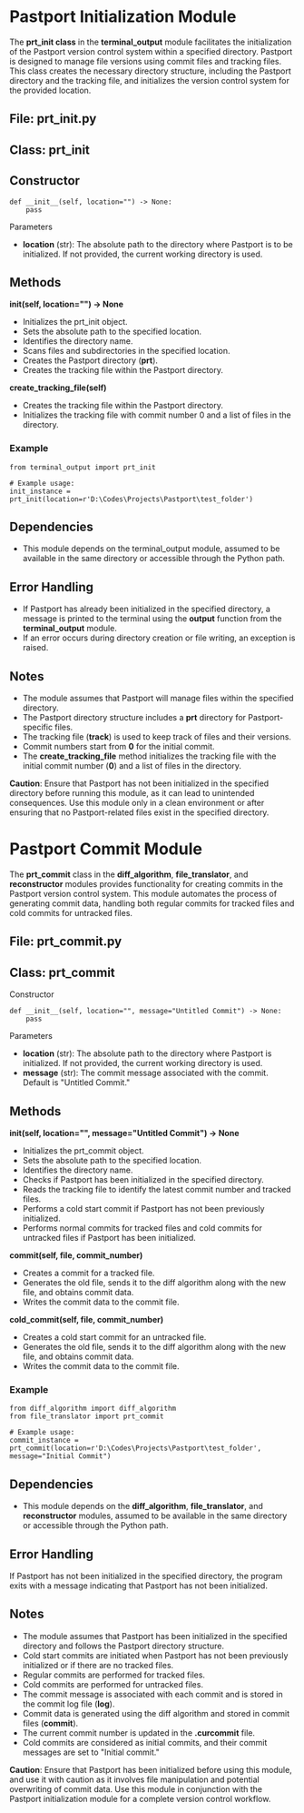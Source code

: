# Pastport Initialization Module
The **prt_init class** in the **terminal_output** module facilitates the initialization of the Pastport version control system within a specified directory. Pastport is designed to manage file versions using commit files and tracking files. This class creates the necessary directory structure, including the Pastport directory and the tracking file, and initializes the version control system for the provided location.

## File: prt_init.py
## Class: prt_init
## Constructor
```
def __init__(self, location="") -> None:
    pass
```
Parameters
- **location** (str): The absolute path to the directory where Pastport is to be initialized. If not provided, the current working directory is used.
## Methods
**__init__(self, location="") -> None**
- Initializes the prt_init object.
- Sets the absolute path to the specified location.
- Identifies the directory name.
- Scans files and subdirectories in the specified location.
- Creates the Pastport directory (**prt**).
- Creates the tracking file within the Pastport directory.

**create_tracking_file(self)**
- Creates the tracking file within the Pastport directory.
- Initializes the tracking file with commit number 0 and a list of files in the directory.

### Example
```
from terminal_output import prt_init

# Example usage:
init_instance = prt_init(location=r'D:\Codes\Projects\Pastport\test_folder')
```
## Dependencies
- This module depends on the terminal_output module, assumed to be available in the same directory or accessible through the Python path.

## Error Handling
- If Pastport has already been initialized in the specified directory, a message is printed to the terminal using the **output** function from the **terminal_output** module.
- If an error occurs during directory creation or file writing, an exception is raised.

## Notes
- The module assumes that Pastport will manage files within the specified directory.
- The Pastport directory structure includes a **prt** directory for Pastport-specific files.
- The tracking file (**track**) is used to keep track of files and their versions.
- Commit numbers start from **0** for the initial commit.
- The **create_tracking_file** method initializes the tracking file with the initial commit number (**0**) and a list of files in the directory.

**Caution**: Ensure that Pastport has not been initialized in the specified directory before running this module, as it can lead to unintended consequences. Use this module only in a clean environment or after ensuring that no Pastport-related files exist in the specified directory.

# Pastport Commit Module
The **prt_commit** class in the **diff_algorithm**, **file_translator**, and **reconstructor** modules provides functionality for creating commits in the Pastport version control system. This module automates the process of generating commit data, handling both regular commits for tracked files and cold commits for untracked files.

## File: prt_commit.py
## Class: prt_commit
Constructor
```
def __init__(self, location="", message="Untitled Commit") -> None:
    pass
```
Parameters
- **location** (str): The absolute path to the directory where Pastport is initialized. If not provided, the current working directory is used.
- **message** (str): The commit message associated with the commit. Default is "Untitled Commit."
## Methods
**__init__(self, location="", message="Untitled Commit") -> None**
- Initializes the prt_commit object.
- Sets the absolute path to the specified location.
- Identifies the directory name.
- Checks if Pastport has been initialized in the specified directory.
- Reads the tracking file to identify the latest commit number and tracked files.
- Performs a cold start commit if Pastport has not been previously initialized.
- Performs normal commits for tracked files and cold commits for untracked files if Pastport has been initialized.

**commit(self, file, commit_number)**
- Creates a commit for a tracked file.
- Generates the old file, sends it to the diff algorithm along with the new file, and obtains commit data.
- Writes the commit data to the commit file.

**cold_commit(self, file, commit_number)**
- Creates a cold start commit for an untracked file.
- Generates the old file, sends it to the diff algorithm along with the new file, and obtains commit data.
- Writes the commit data to the commit file.

### Example
```
from diff_algorithm import diff_algorithm
from file_translator import prt_commit

# Example usage:
commit_instance = prt_commit(location=r'D:\Codes\Projects\Pastport\test_folder', message="Initial Commit")
```
## Dependencies
- This module depends on the **diff_algorithm**, **file_translator**, and **reconstructor** modules, assumed to be available in the same directory or accessible through the Python path.

## Error Handling
If Pastport has not been initialized in the specified directory, the program exits with a message indicating that Pastport has not been initialized.

## Notes
- The module assumes that Pastport has been initialized in the specified directory and follows the Pastport directory structure.
- Cold start commits are initiated when Pastport has not been previously initialized or if there are no tracked files.
- Regular commits are performed for tracked files.
- Cold commits are performed for untracked files.
- The commit message is associated with each commit and is stored in the commit log file (**log**).
- Commit data is generated using the diff algorithm and stored in commit files (**commit**).
- The current commit number is updated in the **.curcommit** file.
- Cold commits are considered as initial commits, and their commit messages are set to "Initial commit."

**Caution**: Ensure that Pastport has been initialized before using this module, and use it with caution as it involves file manipulation and potential overwriting of commit data. Use this module in conjunction with the Pastport initialization module for a complete version control workflow.
